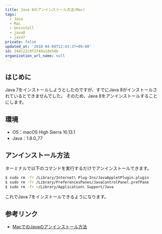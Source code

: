 ```yaml
---
title: Java 8のアンインストール方法(Mac)
tags:
  - Java
  - Mac
  - Uninstall
  - java8
  - java7
private: false
updated_at: '2018-04-04T12:43:37+09:00'
id: 24dc22c9f2f49a1de54b
organization_url_name: null
---
```

## はじめに

Java 7をインストールしようとしたのですが、すでにJava 8がインストールされているとできませんでした。
そのため、Java 8をアンインストールすることにします。

## 環境

- OS：macOS High Sierra 10.13.1
- Java：1.8.0_77

## アンインストール方法

ターミナルで以下のコマンドを実行するだけでアンインストールできます。

```bash
$ sudo rm -fr /Library/Internet\ Plug-Ins/JavaAppletPlugin.plugin
$ sudo rm -fr /Library/PreferencesPanes/JavaControlPanel.prefPane
$ sudo rm -fr ~/Library/Application\ Support/Java
```

これでJava 7をインストールできるようになります。

## 参考リンク

- [MacでのJavaのアンインストール方法](https://java.com/ja/download/help/mac_uninstall_java.xml)
